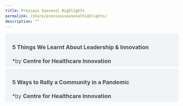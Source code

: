 ```yaml
---
title: Previous Seasonal Highlights
permalink: /share/previousseasonalhighlights/
description: ""
---
```



<style>
.button {
  background-color: white;
  cursor: pointer;
  padding: 5px;
  width: 100%;
  border: none;
  text-align: left;
  outline: none;
  font-size: 20px;
  transition: 0.4s;
}

.panel {
  padding: 0 18px;
  display: none;
  background-color: white;
  overflow: hidden;
}

img {
  width: 150px;
  height: 180px;
}

.active,
.button:hover {
  background-color: white;
}

input {
  display: none;
}

label {
  position: relative;
  display: block;
  padding: 8px 22px;
  margin: 0 0 5px 0;
  cursor: pointer;
  background: #F0F4F6;
  border-radius: 3px;
  width: 100%;
  color: #484848;
  transition: height 0.4s;
  font-size: 1.25em;
}

label:hover {
  background: #BD2D37;
  color: #FFF;
}

.accordion-content {
  padding: 10px 0px 30px 30px;
  margin: 0 0 1px 0;
  border-radius: 3px;
	font-size: 1.25em;
	line-height: 2.2rem;
}

input + label::before {
  content: url("https://d33wubrfki0l68.cloudfront.net/2726d99e678e7823e23532634fdd6e83dfe96a99/c39dd/images/chevron-down.svg");
  font-weight: 400;
  font-size: 1.25em;
  line-height: 1.1rem;
  padding: 0;
  position: absolute;
  right: 0.5rem;
  top: 50%;
  transform: translateY(-50%);
  transition: transform 0.4s ease-in-out;
}

input:checked + label::before {
  content: url("https://d33wubrfki0l68.cloudfront.net/7468164d2fc2ad4fdea648e6cf2de622c2f70892/1819b/images/chevron-up.svg");
  transform: translateY(-50%) rotateZ(180deg);
}

input + label + .accordion-content {
  display: none;
}

input:checked + label + .accordion-content {
  display: block;
}

th, td {
  border-style: hidden;
}
</style>

<div class="container">

<div>
	<input id="title1" type="checkbox"><label for="title1">	<h4>5 Things We Learnt About Leadership &amp; Innovation</h4>*by <b>Centre for Healthcare Innovation</b>   </label>
	<div class="accordion-content">
	<div class="para">
Brought to you by xxx.... 
<img src="/images/lcp_sfa.png">
<a href="​https://shorturl.at/gHKU6">https://shorturl.at/gHKU6</a>
</div>
	</div>
	<input id="title2" type="checkbox"><label for="title2"><h4>5 Ways to Rally a Community in a Pandemic</h4>*by <b>Centre for Healthcare Innovation</b></label>
	<div class="accordion-content">
	<div class="para">Brought to you by xxx.... 
		<img src="/images/maliki%20osman_pmo.png">
		<a href="​&quot;https://shorturl.at/efkVZ&quot;">https://shorturl.at/efkVZ</a>
</div>
	</div>
		</div>
		</div>






